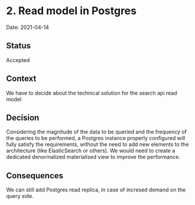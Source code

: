 # 2. Read model in Postgres

Date: 2021-04-14

## Status

Accepted

## Context

We have to decide about the technical solution for the search api read model

## Decision

Considering the magnitude of the data to be queried and the frequency of the queries to be performed, a Postgres instance properly configured will fully satisfy the requirements, without the need to add new elements to the architecture (like ElasticSearch or others).
We would need to create a dedicated denormalized materialised view to improve the performance.

## Consequences

We can still add Postgres read replica, in case of incresed demand on the query side.
